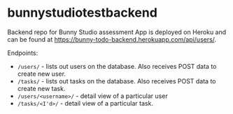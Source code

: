 # bunnystudiotestbackend
Backend repo for Bunny Studio assessment
App is deployed on Heroku and can be found at https://bunny-todo-backend.herokuapp.com/api/users/.

Endpoints:
- `/users/` - lists out users on the database. Also receives POST data to create new user.
- `/tasks/` - lists out tasks on the database. Also receives POST data to create new task.
- `/users/<username>/` - detail view of a particular user
- `/tasks/<I'd>/` - detail view of a particular task.
